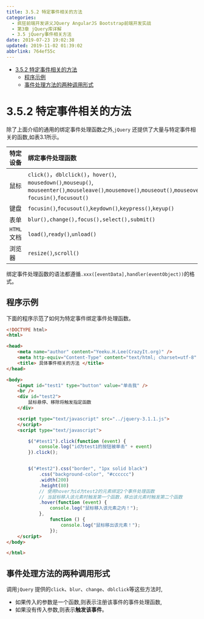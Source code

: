 ```yaml
---
title: 3.5.2 特定事件相关的方法
categories: 
  - 疯狂前端开发讲义JQuery AngularJS Bootstrap前端开发实战
  - 第3章 jQuery库详解
  - 3.5 jQuery事件相关方法
date: 2019-07-23 19:02:38
updated: 2019-11-02 01:39:02
abbrlink: 764ef55c
---
```

- [3.5.2 特定事件相关的方法](/ReadingNotes/764ef55c/#3-5-2-特定事件相关的方法)
    - [程序示例](/ReadingNotes/764ef55c/#程序示例)
    - [事件处理方法的两种调用形式](/ReadingNotes/764ef55c/#事件处理方法的两种调用形式)

<!--more-->
<script src="https://cdn.bootcss.com/jquery/3.4.0/jquery.slim.min.js"></script>
<script>$(document).ready(function () {$(".post-body > ul:nth-child(1)").hide();});</script>

<!--end-->
<!--SSTStart-->
# 3.5.2 特定事件相关的方法 #
除了上面介绍的通用的绑定事件处理函数之外,`jQuery` 还提供了大量与特定事件相关的函数,如表3.1所示。

|特定设备|绑定事件处理函数|
|:---|:---|
|鼠标|`click()`，`dblclick()`，`hover()`,<br>`mousedown()`,`mouseup()`,<br>`mouseenter()`,`mouseleave()`,`mousemove()`,`mouseout()`,`mouseover()`,<br>`focusin()`,`focusout()`|
|键盘|`focusin()`,`focusout()`,`keydown()`,`keypress()`,`keyup()`|
|表单|`blur(),change(),focus(),select(),submit()`|
|`HTML`文档|`load()`,`ready()`,`unload()`|
|浏览器|`resize()`,`scroll()`|

绑定事件处理函数的语法都遵循`.xxx([eventData],handler(eventObject))`的格式。
<!--SSTStop-->
## 程序示例 ##
下面的程序示范了如何为特定事件绑定事件处理函数。
```html
<!DOCTYPE html>
<html>

<head>
	<meta name="author" content="Yeeku.H.Lee(CrazyIt.org)" />
	<meta http-equiv="Content-Type" content="text/html; charset=utf-8" />
	<title> 具体事件相关的方法 </title>
</head>

<body>
	<input id="test1" type="button" value="单击我" />
	<br />
	<div id="test2">
		鼠标悬停、移除将触发指定函数
	</div>

	<script type="text/javascript" src="../jquery-3.1.1.js">
	</script>
	<script type="text/javascript">

		$("#test1").click(function (event) {
			console.log("id为test1的按钮被单击" + event)
		}).click();


		$("#test2").css("border", "1px solid black")
			.css("background-color", "#cccccc")
			.width(200)
			.height(80)
			// 使用hover为id为test2的元素绑定2个事件处理函数
			// 当鼠标移入该元素时触发第一个函数，移出该元素时触发第二个函数
			.hover(function (event) {
				console.log("鼠标移入该元素之内！");
			},
				function () {
					console.log("鼠标移出该元素！");
				});
	</script>
</body>

</html>
```
<!--SSTStart-->
## 事件处理方法的两种调用形式 ##
调用`jQuery` 提供的`click`、`blur`、`change`、`dblclick`等这些方法时,
- 如果传入的参数是一个函数,则表示注册该事件的事件处理函数,
- 如果没有传入参数,则表示**触发该事件**。
<!--SSTStop-->

